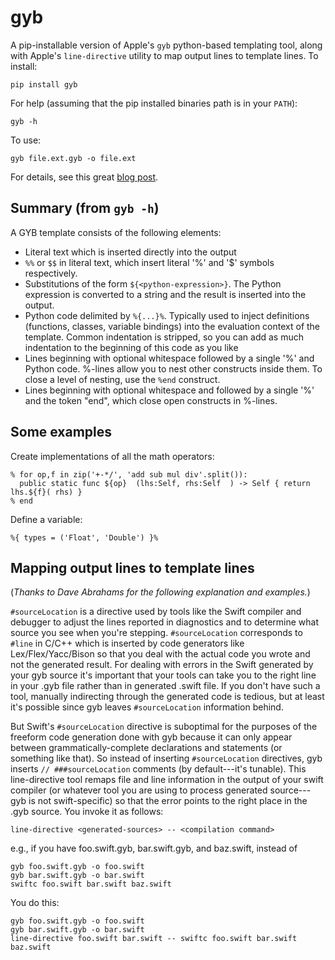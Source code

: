 # gyb
A pip-installable version of Apple's `gyb` python-based templating tool, along with Apple's `line-directive` utility to map output lines to template lines. To install:

    pip install gyb

For help (assuming that the pip installed binaries path is in your `PATH`):

    gyb -h

To use:

    gyb file.ext.gyb -o file.ext

For details, see this great [blog post](https://nshipster.com/swift-gyb/).

## Summary (from `gyb -h`)

A GYB template consists of the following elements:

- Literal text which is inserted directly into the output
- `%%` or `$$` in literal text, which insert literal '%' and '$' symbols respectively.
- Substitutions of the form `${<python-expression>}`. The Python expression is converted to a string and the result is inserted into the output.
- Python code delimited by `%{...}%`. Typically used to inject definitions (functions, classes, variable bindings) into the evaluation context of the template. Common indentation is stripped, so you can add as much indentation to the beginning of this code as you like
- Lines beginning with optional whitespace followed by a single '%' and Python code. %-lines allow you to nest other constructs inside them. To close a level of nesting, use the `%end` construct.
- Lines beginning with optional whitespace and followed by a single '%' and the token "end", which close open constructs in %-lines.

## Some examples

Create implementations of all the math operators:

```
% for op,f in zip('+-*/', 'add sub mul div'.split()):
  public static func ${op}  (lhs:Self, rhs:Self  ) -> Self { return lhs.${f}( rhs) }
% end
```

Define a variable:

```
%{ types = ('Float', 'Double') }%
```
## Mapping output lines to template lines

(*Thanks to Dave Abrahams for the following explanation and examples.*)

`#sourceLocation` is a directive used by tools like the Swift
compiler and debugger to adjust the lines reported in diagnostics and to
determine what source you see when you're stepping. `#sourceLocation`
corresponds to `#line` in C/C++ which is inserted by code generators like
Lex/Flex/Yacc/Bison so that you deal with the actual code you wrote and not the
generated result. For dealing with errors in the Swift generated by your gyb
source it's important that your tools can take you to the right line in your
.gyb file rather than in generated .swift file. If you don't have such a tool,
manually indirecting through the generated code is tedious, but at least it's
possible since gyb leaves `#sourceLocation` information behind.

But Swift's `#sourceLocation` directive is suboptimal for the purposes of the
freeform code generation done with gyb because it can only appear between
grammatically-complete declarations and statements (or something like that). So
instead of inserting `#sourceLocation` directives, gyb inserts `//
###sourceLocation` comments (by default---it's tunable). This line-directive
tool remaps file and line information in the output of your swift compiler (or
whatever tool you are using to process generated source---gyb is not
swift-specific) so that the error points to the right place in the .gyb
source. You invoke it as follows:

    line-directive <generated-sources> -- <compilation command>
    
e.g., if you have foo.swift.gyb, bar.swift.gyb, and baz.swift, instead of

    gyb foo.swift.gyb -o foo.swift
    gyb bar.swift.gyb -o bar.swift
    swiftc foo.swift bar.swift baz.swift
  
You do this:

    gyb foo.swift.gyb -o foo.swift
    gyb bar.swift.gyb -o bar.swift
    line-directive foo.swift bar.swift -- swiftc foo.swift bar.swift baz.swift

